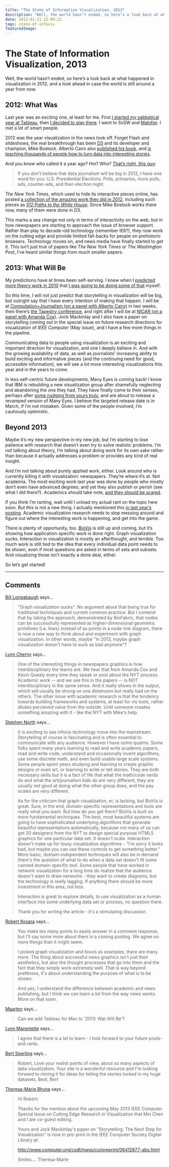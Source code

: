 ```yaml
---
title: "The State of Information Visualization, 2013"
description: "Well, the world hasn’t ended, so here’s a look back at what happened in visualization in 2012, and a look ahead in case the world is still around a year from now."
date: 2013-01-21 22:09:22
tags: state-of-infovis
featuredImage: 
---
```


# The State of Information Visualization, 2013

Well, the world hasn’t ended, so here’s a look back at what happened in visualization in 2012, and a look ahead in case the world is still around a year from now.

## 2012: What Was

Last year was an exciting one, at least for me. First <a href="/blog/2012/hello-tableau-and-seattle">I started my sabbatical year at Tableau</a>, then <a href="/blog/2012/goodbye-academia-hello-again-tableau">I decided to stay there</a>. I went to SxSW and <a href="/journalism/malofiej-20">Malofiej</a>. I met a lot of smart people.

2012 was the year visualization in the news took off. Forget Flash and slideshows, the real breakthrough has been <a href="http://d3js.org/">D3</a> and its developer and champion, Mike Bostock. Alberto Cairo also <a href="/criticism/review-alberto-cairo-functional-art">published his book</a>, and <a href="http://www.thefunctionalart.com/2012/11/second-intro-to-infographics-and-data.html">is teaching thousands of people how to turn data into interesting stories</a>.

And you know who called it a year ago? Hm? Who? <a href="/blog/2012/state-information-visualization-2012">That’s right, this guy</a>:

>	If you don’t believe that data journalism will be big in 2012, I have one word for you: U.S. Presidential Elections. Polls, primaries, more polls, ads, counter-ads, and then election night.

<em>The New York Times</em>, which used to hide its interactive pieces online, has posted <a href="http://www.nytimes.com/interactive/2012/12/30/multimedia/2012-the-year-in-graphics.html?hp">a collection of the amazing work they did in 2012</a>, including such pieces as <em><a href="http://www.nytimes.com/interactive/2012/11/02/us/politics/paths-to-the-white-house.html">512 Paths to the White House</a></em>. Since Mike Bostock works there now, many of them were done in D3.

This marks a sea change not only in terms of interactivity on the web, but in how newspapers are starting to approach the issue of browser support. Rather than play to decade-old technology (remember IE6?), they now work on the cutting edge and provide limited fall-backs for people on prehistoric browsers. Technology moves on, and news media have finally started to get it. This isn’t just true of papers like <em>The New York Times</em> or <em>The Washington Post</em>, I’ve heard similar things from much smaller papers.

## 2013: What Will Be

My predictions have at times been self-serving. I knew when I <a href="/blog/2010/state-of-infovis-2010">predicted more theory work in 2010</a> that <a href="/blog/2010/the-year-of-infovis-theory">I was going to be doing some of that</a> myself.

So this time, I will not just predict that storytelling in visualization will be big, but outright say that I have every intention of making that happen. I will be at <a href="http://computation-and-journalism.com/symposium2013/">Computation+Journalism (on a panel with Alberto Cairo)</a> in two weeks, then there’s <a href="http://www.tapestryconference.com">the Tapestry conference</a>, and right after I will be at <a href="http://ire.org/conferences/nicar-2013/">NICAR (on a panel with Amanda Cox)</a>. Jock Mackinlay and I also have a paper on storytelling coming out in the special issue on future research directions for visualization of <em>IEEE Computer</em> (May issue), and I have a few more things in the pipeline.

Communicating data to people using visualization is an exciting and important direction for visualization, and one I deeply believe in. And with the growing availability of data, as well as journalists' increasing ability to build exciting and informative pieces (and the continuing need for good, accessible information), we will see a lot more interesting visualizations this year and in the years to come.

In less self-centric future developments, Many Eyes is coming back! I know that IBM is rebuilding a new visualization group after shamefully neglecting and abandoning the one they had. They have finally come to their senses, perhaps after <a href="/criticism/quo-vadis-many-eyes">some nudging from yours truly</a>, and are about to release a revamped version of Many Eyes. I believe the targeted release date is in March, if I’m not mistaken. Given some of the people involved, I’m cautiously optimistic.

## Beyond 2013

Maybe it’s my new perspective in my new job, but I’m starting to lose patience with research that doesn’t even try to solve realistic problems. I’m not talking about theory, I’m talking about doing work for its own sake rather than because it actually addresses a problem or provides any kind of real insight.

And I’m not talking about purely applied work, either. Look around who is currently killing it with visualization: newspapers. They’re where it’s at. Not academia. The most exciting work last year was done by people who mostly don’t even have advanced degrees; and yet they also publish or perish (see what I did there?). Academics should take note, <a href="http://cscheid.net/blog/how_many_visweek_papers_could_the_nyt_write_in_three_weeks_">and they should be scared</a>.

If you think I’m ranting, wait until I unload my actual rant on the topic here soon. But this is not a new thing. I actually mentioned this <a href="/blog/2012/state-information-visualization-2012">in last year’s posting</a>. Academic visualization research needs to stop messing around and figure out where the interesting work is happening, and get into the game.

There is plenty of opportunity, too. <a href="http://biovis.net/">BioVis</a> is still up and coming, but it’s showing how application-specific work is done right. Graph visualization sucks. Interaction in visualization is mostly an afterthought, and terrible. Too much work is still tied to the idea that every individual data point needs to be shown, even if most questions are asked in terms of sets and subsets. And visualizing those isn’t exactly a done deal, either.

So let’s get started!


<PostedBy />


<aside class="comments">

---
## Comments

<a href="http://www.BioFabric.org" rel="nofollow noopener" target="_blank">Bill Longabaugh</a> says…
>	"Graph visualization sucks".  No argument about that being true for traditional techniques and current common practice.  But I contend that by taking the approach, demonstrated by BioFabric, that nodes can be successfully represented as higher-dimensional geometric primitives (i.e. lines) instead of as points in a node-link diagram, there is now a new way to think about and experiment with graph visualization.  In other words, maybe "In 2013, maybe graph visualization doesn't have to suck as bad anymore"?

<a href="http://www.ghostweather.com" rel="nofollow noopener" target="_blank">Lynn Cherny</a> says…
>	One of the interesting things in newspapers graphics is how interdisciplinary the teams are.  We hear that from Amanda Cox and Kevin Quealy every time they speak or post about the NYT process.  Academic work -- and we see this in the papers -- is NOT interdisciplinary in the same sense.  And it really shows in the output, which will usually be strong on one dimension but really bad on the others.  The other issue with academic research is that the tendency towards building frameworks and systems, at least for vis tools, rather dilutes perceived value from the outside.  Until someone creates something amazing with it - like the NYT with Mike's help.

<a href="http://www.graphviz.org" rel="nofollow noopener" target="_blank">Stephen North</a> says…
>	It is exciting to see infovis technology move into the mainstream. Storytelling of course is fascinating and is often essential to communicate with any audience. However I have some qualms. Some folks spent many years learning to read and write academic papers, read and write code, understand and occasionally invent algorithms, use some discrete math, and even build usable large scale systems. Some people spent years studying and learning to create graphic designs or even art, or learning to write or tell stories. They are both necessary skills but it is a fact of life that what the math/code nerds do and what the art/journalism kids do are very different, they are usually not good at doing what the other group does, and the pay scales are very different. 
>	
>	As for the criticism that graph visualization, er, is lacking, but BioVis is great. Sure, in the end, domain-specific representations and tools are really what you want. But how do you get there?  BioVis is built on more fundamental techniques. The best, most beautiful systems are going to have sophisticated underlying algorithms that generate beautiful representations automatically, because not many of us can get 20 designers from the NYT to design special purpose HTML5 graphics for one particular data set. It doesn't scale. Interaction doesn't make up for lousy visualization algorithms - "I'm sorry it looks bad, but maybe you can use these controls to get something better." More basic, domain-independent techniques will also be in demand there's the question of what to do when a data set doesn't fit some canned domain-specific tool. Some people that have worked in network visualization for a long time do realize that the audience doesn't want to draw networks - they want to create diagrams, but the technology is really lagging. If anything there should be more investment in this area, not less. 
>	
>	Interaction is great to explore details, to use visualization as a human interface into some underlying data set or process, no question there.
>	
>	Thank you for writing the article - it's a stimulating discussion.

<a href="/about" rel="nofollow noopener" target="_blank">Robert Kosara</a> says…
>	You make too many points to easily answer in a comment response, but I'll say some more about them in a coming posting. We agree on more things than it might seem. 
>	
>	I picked graph visualization and biovis as examples, there are many more. The thing about successful news graphics isn't just their aesthetics, but also the thought processes that go into them and the fact that they simply work extremely well. That is way beyond prettiness, it's about understanding the purpose of what is to be shown.
>	
>	And yes, I understand the difference between academic and news publishing, but I think we can learn a lot from the way news works. More on that soon.

<a href="http://maartenlambrechts.drupalgardens.com" rel="nofollow noopener" target="_blank">Maarten</a> says…
>	Can we add Tableau for Mac to '2013: Wat Will Be'?

<a href="http://interactivemultimediatechnology.blogspot.com" rel="nofollow noopener" target="_blank">Lynn Marentette</a> says…
>	I agree that there is a lot to learn - I look forward to your future posts-and rants.

<a href="http://www.bestplaces.net" rel="nofollow noopener" target="_blank">Bert Sperling</a> says…
>	Robert,
>	Love your realist points of view, about so many aspects of data visualization.
>	Your site is a wonderful resource and I'm looking forward to mining it for ideas for telling the stories locked in my huge datasets.
>	Best,
>	Bert

<a href="http://theresamarierhyne.com/Theresa-Marie_Rhynes_Viewpoint/Blog/Blog.html" rel="nofollow noopener" target="_blank">Theresa-Marie Rhyne</a> says…
>	Hi Robert: 
>	
>	Thanks for the mention about the upcoming May 2013 IEEE Computer Special Issue on Cutting Edge Research in Visualization that Min Chen and I are co-guest editing.  
>	
>	Yours and Jock Mackinlay's paper on "Storytelling: The Next Step for Visualization" is now in pre-print in the IEEE Computer Society Digital Library at:
>	
>	http://www.computer.org/csdl/mags/co/preprint/06412677-abs.html
>	
>	Smiles.... Theresa-Marie

</aside>

